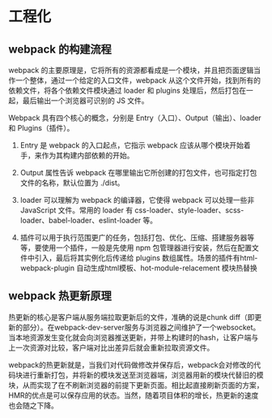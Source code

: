 # 工程化

## webpack 的构建流程

webpack 的主要原理是，它将所有的资源都看成是一个模块，并且把页面逻辑当作一个整体，通过一个给定的入口文件，webpack 从这个文件开始，找到所有的依赖文件，将各个依赖文件模块通过 loader 和 plugins 处理后，然后打包在一起，最后输出一个浏览器可识别的 JS 文件。

Webpack 具有四个核心的概念，分别是 Entry（入口）、Output（输出）、loader 和 Plugins（插件）。

1. Entry 是 webpack 的入口起点，它指示 webpack 应该从哪个模块开始着手，来作为其构建内部依赖的开始。

2. Output 属性告诉 webpack 在哪里输出它所创建的打包文件，也可指定打包文件的名称，默认位置为 ./dist。

3. loader 可以理解为 webpack 的编译器，它使得 webpack 可以处理一些非 JavaScript 文件。常用的 loader 有 css-loader、style-loader、scss-loader、babel-loader、eslint-loader 等。

4. 插件可以用于执行范围更广的任务，包括打包、优化、压缩、搭建服务器等等，要使用一个插件，一般是先使用 npm 包管理器进行安装，然后在配置文件中引入，最后将其实例化后传递给 plugins 数组属性。场景的插件有html-webpack-plugin 自动生成html模板、hot-module-relacement 模块热替换

## webpack 热更新原理

热更新的核心是客户端从服务端拉取更新后的文件，准确的说是chunk diff（即更新的部分）。在webpack-dev-server服务与浏览器之间维护了一个websocket。当本地资源发生变化就会向浏览器推送更新，并带上构建时的hash，让客户端与上一次资源对比较，客户端对比出差异后就会重新拉取资源文件。

webpack的热更新就是，当我们对代码做修改并保存后，webpack会对修改的代码块进行重新打包，并将新的模块发送至浏览器端，浏览器用新的模块代替旧的模块，从而实现了在不刷新浏览器的前提下更新页面。相比起直接刷新页面的方案，HMR的优点是可以保存应用的状态。当然，随着项目体积的增长，热更新的速度也会随之下降。

